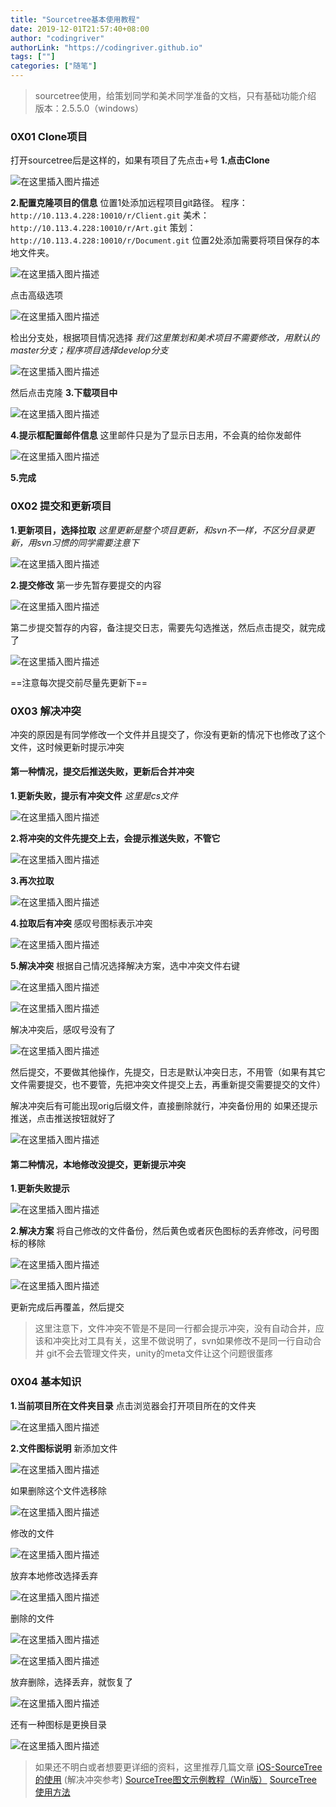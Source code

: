 ```yaml
---
title: "Sourcetree基本使用教程"
date: 2019-12-01T21:57:40+08:00
author: "codingriver"
authorLink: "https://codingriver.github.io"
tags: [""]
categories: ["随笔"]
---
```


<!--more-->

>sourcetree使用，给策划同学和美术同学准备的文档，只有基础功能介绍
>版本：2.5.5.0（windows）


###  0X01 Clone项目	
打开sourcetree后是这样的，如果有项目了先点击+号
**1.点击Clone**  
  

![在这里插入图片描述](https://cdn.jsdelivr.net/gh/codingriver/cdn/20181120134715905.png)  


**2.配置克隆项目的信息**
位置1处添加远程项目git路径。
程序：`http://10.113.4.228:10010/r/Client.git`
美术：`http://10.113.4.228:10010/r/Art.git`
策划：`http://10.113.4.228:10010/r/Document.git`
位置2处添加需要将项目保存的本地文件夹。

  
  

![在这里插入图片描述](https://cdn.jsdelivr.net/gh/codingriver/cdn/20181120134833835.png)  



点击高级选项
  
  

![在这里插入图片描述](https://cdn.jsdelivr.net/gh/codingriver/cdn/2018112013500386.png)  

检出分支处，根据项目情况选择
*我们这里策划和美术项目不需要修改，用默认的master分支；程序项目选择develop分支*
  
  

![在这里插入图片描述](https://cdn.jsdelivr.net/gh/codingriver/cdn/20181120135038867.png)  

然后点击克隆
**3.下载项目中**

  
  

![在这里插入图片描述](https://cdn.jsdelivr.net/gh/codingriver/cdn/20181120135244470.png)  

**4.提示框配置邮件信息**
这里邮件只是为了显示日志用，不会真的给你发邮件
  
  

![在这里插入图片描述](https://cdn.jsdelivr.net/gh/codingriver/cdn/20181120135259583.png)  

**5.完成**

###  0X02 提交和更新项目	
**1.更新项目，选择拉取**
*这里更新是整个项目更新，和svn不一样，不区分目录更新，用svn习惯的同学需要注意下*
  
  

![在这里插入图片描述](https://cdn.jsdelivr.net/gh/codingriver/cdn/20181120135727283.png)  


**2.提交修改**
第一步先暂存要提交的内容
  
  

![在这里插入图片描述](https://cdn.jsdelivr.net/gh/codingriver/cdn/20181120135917141.png)  


第二步提交暂存的内容，备注提交日志，需要先勾选推送，然后点击提交，就完成了
  
  

![在这里插入图片描述](https://cdn.jsdelivr.net/gh/codingriver/cdn/20181120140006727.png)  

==注意每次提交前尽量先更新下==
###  0X03 解决冲突	

冲突的原因是有同学修改一个文件并且提交了，你没有更新的情况下也修改了这个文件，这时候更新时提示冲突
#### 第一种情况，提交后推送失败，更新后合并冲突
**1.更新失败，提示有冲突文件**
*这里是cs文件*
  
  

![在这里插入图片描述](https://cdn.jsdelivr.net/gh/codingriver/cdn/20181120141517606.png)  


**2.将冲突的文件先提交上去，会提示推送失败，不管它**
  
  

![在这里插入图片描述](https://cdn.jsdelivr.net/gh/codingriver/cdn/20181120144831429.png)  


**3.再次拉取**

  
  

![在这里插入图片描述](https://cdn.jsdelivr.net/gh/codingriver/cdn/20181120144859667.png)  


**4.拉取后有冲突**
感叹号图标表示冲突
  
  

![在这里插入图片描述](https://cdn.jsdelivr.net/gh/codingriver/cdn/20181120144922880.png)  

**5.解决冲突**
根据自己情况选择解决方案，选中冲突文件右键
  
  

![在这里插入图片描述](https://cdn.jsdelivr.net/gh/codingriver/cdn/20181120145013854.png)  

  
  

![在这里插入图片描述](https://cdn.jsdelivr.net/gh/codingriver/cdn/20181120145040867.png)  


解决冲突后，感叹号没有了
  
  

![在这里插入图片描述](https://cdn.jsdelivr.net/gh/codingriver/cdn/20181120145049813.png)  


然后提交，不要做其他操作，先提交，日志是默认冲突日志，不用管（如果有其它文件需要提交，也不要管，先把冲突文件提交上去，再重新提交需要提交的文件）

解决冲突后有可能出现orig后缀文件，直接删除就行，冲突备份用的
如果还提示推送，点击推送按钮就好了
  
  

![在这里插入图片描述](https://cdn.jsdelivr.net/gh/codingriver/cdn/20181120150515699.png)  



#### 第二种情况，本地修改没提交，更新提示冲突
**1.更新失败提示**
  
  

![在这里插入图片描述](https://cdn.jsdelivr.net/gh/codingriver/cdn/20181121142304428.png)  

**2.解决方案**
将自己修改的文件备份，然后黄色或者灰色图标的丢弃修改，问号图标的移除
  
  

![在这里插入图片描述](https://cdn.jsdelivr.net/gh/codingriver/cdn/2018112114250917.png)  

  
  

![在这里插入图片描述](https://cdn.jsdelivr.net/gh/codingriver/cdn/20181121142533218.png)  

更新完成后再覆盖，然后提交



>这里注意下，文件冲突不管是不是同一行都会提示冲突，没有自动合并，应该和冲突比对工具有关，这里不做说明了，svn如果修改不是同一行自动合并
>git不会去管理文件夹，unity的meta文件让这个问题很蛋疼

###  0X04 基本知识	

**1.当前项目所在文件夹目录**
点击浏览器会打开项目所在的文件夹
  
  

![在这里插入图片描述](https://cdn.jsdelivr.net/gh/codingriver/cdn/20181121120056273.png)  


**2.文件图标说明**
新添加文件
  
  

![在这里插入图片描述](https://cdn.jsdelivr.net/gh/codingriver/cdn/20181121120704641.png)  

如果删除这个文件选移除
  
  

![在这里插入图片描述](https://cdn.jsdelivr.net/gh/codingriver/cdn/20181121120731434.png)  


修改的文件
  
  

![在这里插入图片描述](https://cdn.jsdelivr.net/gh/codingriver/cdn/20181121120902108.png)  

放弃本地修改选择丢弃
  
  

![在这里插入图片描述](https://cdn.jsdelivr.net/gh/codingriver/cdn/20181121120931941.png)  

删除的文件
  
  

![在这里插入图片描述](https://cdn.jsdelivr.net/gh/codingriver/cdn/20181121124036453.png)  


  
  

![在这里插入图片描述](https://cdn.jsdelivr.net/gh/codingriver/cdn/20181121124054319.png)  

放弃删除，选择丢弃，就恢复了
  
  

![在这里插入图片描述](https://cdn.jsdelivr.net/gh/codingriver/cdn/20181121124120719.png)  


还有一种图标是更换目录
  
  

![在这里插入图片描述](https://cdn.jsdelivr.net/gh/codingriver/cdn/20181121130121168.png)  



>如果还不明白或者想要更详细的资料，这里推荐几篇文章
>[iOS-SourceTree的使用](https://www.jianshu.com/p/70d8dafd4b55) (解决冲突参考)
>[SourceTree图文示例教程（Win版）](https://zhuanlan.zhihu.com/p/37253726)
>[SourceTree使用方法](https://blog.csdn.net/u012230055/article/details/64125268/)